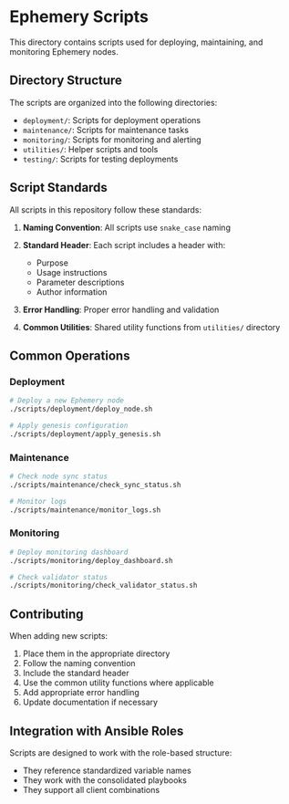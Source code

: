 # Ephemery Scripts

This directory contains scripts used for deploying, maintaining, and monitoring Ephemery nodes.

## Directory Structure

The scripts are organized into the following directories:

- `deployment/`: Scripts for deployment operations
- `maintenance/`: Scripts for maintenance tasks
- `monitoring/`: Scripts for monitoring and alerting
- `utilities/`: Helper scripts and tools
- `testing/`: Scripts for testing deployments

## Script Standards

All scripts in this repository follow these standards:

1. **Naming Convention**: All scripts use `snake_case` naming
2. **Standard Header**: Each script includes a header with:
   - Purpose
   - Usage instructions
   - Parameter descriptions
   - Author information

3. **Error Handling**: Proper error handling and validation
4. **Common Utilities**: Shared utility functions from `utilities/` directory

## Common Operations

### Deployment

```bash
# Deploy a new Ephemery node
./scripts/deployment/deploy_node.sh

# Apply genesis configuration
./scripts/deployment/apply_genesis.sh
```

### Maintenance

```bash
# Check node sync status
./scripts/maintenance/check_sync_status.sh

# Monitor logs
./scripts/maintenance/monitor_logs.sh
```

### Monitoring

```bash
# Deploy monitoring dashboard
./scripts/monitoring/deploy_dashboard.sh

# Check validator status
./scripts/monitoring/check_validator_status.sh
```

## Contributing

When adding new scripts:

1. Place them in the appropriate directory
2. Follow the naming convention
3. Include the standard header
4. Use the common utility functions where applicable
5. Add appropriate error handling
6. Update documentation if necessary

## Integration with Ansible Roles

Scripts are designed to work with the role-based structure:

- They reference standardized variable names
- They work with the consolidated playbooks
- They support all client combinations
